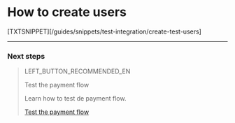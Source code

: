 # How to create users

[TXTSNIPPET][/guides/snippets/test-integration/create-test-users]

---

### Next steps

> LEFT_BUTTON_RECOMMENDED_EN
>
> Test the payment flow
>
> Learn how to test de payment flow.
>
> [Test the payment flow](https://www.mercadopago[FAKER][URL][DOMAIN]/developers/en/guides/checkout-api/test-payment-flow)
